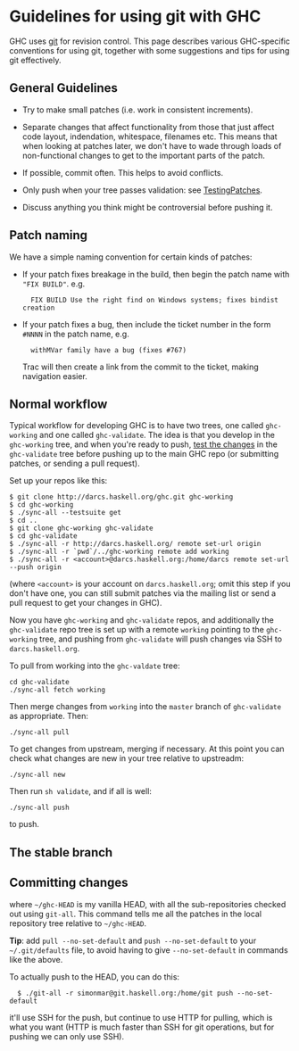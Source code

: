 # Guidelines for using git with GHC


GHC uses [ git](http://git-scm.com/) for revision control.  This page describes various GHC-specific conventions for using git, together with some suggestions and tips for using git effectively.

## General Guidelines

- Try to make small patches (i.e. work in consistent increments).

- Separate changes that affect functionality from those that just affect
  code layout, indendation, whitespace, filenames etc.  This means that
  when looking at patches later, we don't have to wade through loads of
  non-functional changes to get to the important parts of the patch.   

- If possible, commit often.  This helps to avoid conflicts.

- Only push when your tree passes validation: see [TestingPatches](testing-patches).

- Discuss anything you think might be controversial before pushing it.

## Patch naming


We have a simple naming convention for certain kinds of patches:

- If your patch fixes breakage in the build, then begin the patch name with `"FIX BUILD"`. e.g.

  ```wiki
    FIX BUILD Use the right find on Windows systems; fixes bindist creation
  ```

- If your patch fixes a bug, then include the ticket number in the form `#NNNN` in the patch name, e.g.

  ```wiki
    withMVar family have a bug (fixes #767)
  ```

  Trac will then create a link from the commit to the ticket, making navigation easier.

## Normal workflow


Typical workflow for developing GHC is to have two trees, one called `ghc-working` and one called `ghc-validate`.  The idea is that you develop in the `ghc-working` tree, and when you're ready to push, [test the changes](testing-patches) in the `ghc-validate` tree before pushing up to the main GHC repo (or submitting patches, or sending a pull request).


Set up your repos like this:

```wiki
$ git clone http://darcs.haskell.org/ghc.git ghc-working
$ cd ghc-working
$ ./sync-all --testsuite get
$ cd ..
$ git clone ghc-working ghc-validate
$ cd ghc-validate
$ ./sync-all -r http://darcs.haskell.org/ remote set-url origin
$ ./sync-all -r `pwd`/../ghc-working remote add working
$ ./sync-all -r <account>@darcs.haskell.org:/home/darcs remote set-url --push origin
```


(where `<account>` is your account on `darcs.haskell.org`; omit this step if you don't have one, you can still submit patches via the mailing list or send a pull request to get your changes in GHC).


Now you have `ghc-working` and `ghc-validate` repos, and additionally the `ghc-validate` repo tree is set up with a remote `working` pointing to the `ghc-working` tree, and pushing from `ghc-validate` will push changes via SSH to `darcs.haskell.org`.


To pull from working into the `ghc-valdate` tree:

```wiki
cd ghc-validate
./sync-all fetch working
```


Then merge changes from `working` into the `master` branch of `ghc-validate` as appropriate.  Then:

```wiki
./sync-all pull
```


To get changes from upstream, merging if necessary.  At this point you can check what changes are new in your tree relative to upstreadm:

```wiki
./sync-all new
```


Then run `sh validate`, and if all is well:

```wiki
./sync-all push
```


to push.

## The stable branch

## Committing changes


where `~/ghc-HEAD` is my vanilla HEAD, with all the sub-repositories checked out using `git-all`.  This command tells me all the patches in the local repository tree relative to `~/ghc-HEAD`. 

**Tip**: add `pull --no-set-default` and `push --no-set-default` to your `~/.git/defaults` file, to avoid having to give `--no-set-default` in commands like the above.


To actually push to the HEAD, you can do this:

```wiki
  $ ./git-all -r simonmar@git.haskell.org:/home/git push --no-set-default
```


it'll use SSH for the push, but continue to use HTTP for pulling, which is what you want (HTTP is much faster than SSH for git operations, but for pushing we can only use SSH).
